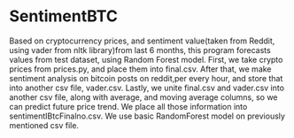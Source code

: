 # SentimentBTC
Based on cryptocurrency prices, and sentiment value(taken from Reddit, using vader from nltk library)from last 6 months, this program forecasts values from test dataset, using Random Forest model.
First, we take crypto prices from prices.py, and place them into final.csv.
After that, we make sentiment analysis on bitcoin posts on reddit,per every hour, and store that into another csv file, vader.csv.
Lastly, we unite final.csv and vader.csv into another csv file, along with average, and moving average columns, so we can predict future price trend.
We place all those information into sentimentIBtcFinalno.csv.
We use basic RandomForest model on previously mentioned csv file.
